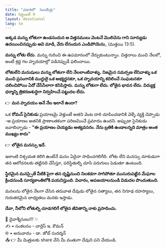```yaml
---
title: "ఎడారిలో  సెలయేర్లు"
date: సెప్టెంబర్ 9
layout: devotional
lang: te
---
```


**అక్కడ మన్ను లోతుగా ఉండనందున ఆ విత్తనములు వెంటనే మొలిచెను గాని సూర్యుడు ఉదయించినప్పుడు అవి మాడి, వేరు లేనందున ఎండిపోయెను**_  (మత్తయి 13:5).

**మన్ను లోతు లేదు.** మన్ను గురించి ఈ ఉపమానంలో నేర్చుకుంటున్నాం. విత్తనాలు మంచి నేలలో, అంటే శ్రద్ద గల హృదయాల్లో పడినప్పుడే ఫలించాయి. 

**లోతులేని మనుషులు మన్ను లోతుగా లేని నేలలాంటివాళ్ళు. నిజమైన సమర్పణ లేనివాళ్ళు ఒక మంచి ప్రసంగానికి ముగ్దులై ఒక అభ్యర్థనకూ, ఒక హృదయాన్ని కదిలించే సంఘటనకూ చలించిపోయి ఏదో చేసేసేలాగా కనిపిస్తారు. మన్ను లోతుగా లేదు. లోతైన భావన లేదు. విద్యుక్త ధర్మాన్ని త్రికరణశుద్ధిగా నిర్వహించే పట్టుదల లేదు.**

👉 **మన హృదయం అనే నేల ఇలానే ఉందా?** 

ఒక **రోమన్ సైనికుడు** ప్రయాణమై వెళ్తుంటే అతని వెంట దారి చూపించడానికి వెళ్ళే వ్యక్తి చెప్పాడు -ఆ ప్రయాణం అతనికి ప్రాణాంతకంగా పరిణమించే ప్రమాదం ఉందని. అప్పుడా సైనికుడు జవాబిచ్చాడు - 
**"ఈ ప్రయాణం చెయ్యడం అత్యవసరం. నేను బ్రతికి ఉండాలన్నది మాత్రం అంత ముఖ్యం కాదు”**

👉 **లోతైన మనస్సు ఇదే.**

 ఇలాంటి నిశ్చయత కలిగి ఉంటేనే మనం ఏదైనా సాధించగలిగేది. లోతు లేని మనస్సు దూకుడుగా తన ఆలోచనలకు తట్టినది చేసేస్తూ, పరిస్థితుల్ని చూసి పరుగులు పెడుతూ ఉంటుంది. 

**స్థిరమైన మనస్సైతే వీటికి పైగా తన దృష్టినుంచి నిలకడగా సాగిపోతూ ముసురుపట్టిన మేఘాల క్రిందనుండి సూర్యకాంతిలోకి పయనిస్తుంది. విచారం, అపజయాలనుండి విడుదల పొందుతుంది.** 

మనలను లోతైన నేలగా చేసిన తరువాత దేవుడు లోతైన సత్యాలు, తన నిగూఢ రహస్యాలు, గురుతరమైన బాధ్యతలు మనకు ఇస్తాడు. 

**దేవా, నీలోని లోతుల్ని చూడగలిగే లోతైన జీవితాన్ని నాకు ప్రసాదించు.**

<div class="blessing">🙏 <span class="bless-text">దైవాశ్శీసులు!!!</span> ✨</div>

<div class="credit">✍️ <span class="credit-text">▪ సంకలనం - చార్లెస్ ఇ. కౌమన్</span></div>
<div class="credit">🌐 <span class="credit-text">▪ అనువాదం - డా. జోబ్ సుదర్శన్</span></div>


<div class="share">📤 👉 <span class="share-text">మీ మిత్రులకు share చేసి మీ వంతుగా దేవుని పని చేయండి.</span></div>
